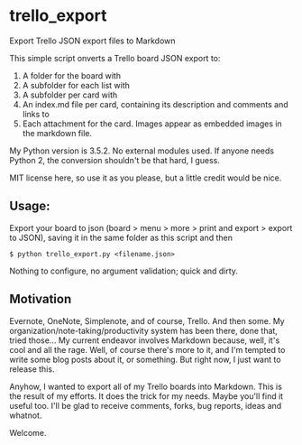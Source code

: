 # trello_export
Export Trello JSON export files to Markdown

This simple script onverts a Trello board JSON export to:
1. A folder for the board with
2. A subfolder for each list with
3. A subfolder per card with
4. An index.md file per card, containing its description and comments and links to
5. Each attachment for the card. Images appear as embedded images in the markdown file.

My Python version is 3.5.2. No external modules used. If anyone needs Python 2, the conversion shouldn't be that hard, I guess.

MIT license here, so use it as you please, but a little credit would be nice.

## Usage:

Export your board to json (board > menu > more > print and export > export to JSON), saving it in the same folder as this script and then

`$ python trello_export.py <filename.json>`

Nothing to configure, no argument validation; quick and dirty.

## Motivation

Evernote, OneNote, Simplenote, and of course, Trello. And then some. My organization/note-taking/productivity system has been there, done that, tried those... My current endeavor involves Markdown because, well, it's cool and all the rage. Well, of course there's more to it, and I'm tempted to write some blog posts about it, or something. But right now, I just want to release this.

Anyhow, I wanted to export all of my Trello boards into Markdown. This is the result of my efforts. It does the trick for my needs. Maybe you'll find it useful too. I'll be glad to receive comments, forks, bug reports, ideas and whatnot.

Welcome.
